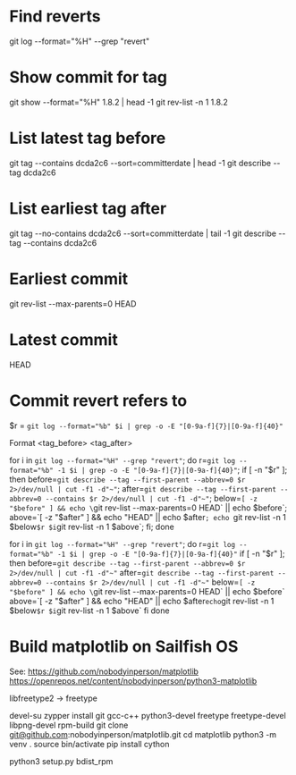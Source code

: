 # Find reverts
git log --format="%H" --grep "revert"

# Show commit for tag
git show --format="%H" 1.8.2 | head -1
git rev-list -n 1 1.8.2

# List latest tag before
git tag --contains dcda2c6 --sort=committerdate | head -1
git describe --tag dcda2c6

# List earliest tag after
git tag --no-contains dcda2c6 --sort=committerdate | tail -1
git describe --tag --contains dcda2c6

# Earliest commit
git rev-list --max-parents=0 HEAD

# Latest commit
HEAD

# Commit revert refers to
$r = `git log --format="%b" $i | grep -o -E "[0-9a-f]{7}|[0-9a-f]{40}"`


Format <tag_before> <reverted> <reverting> <tag_after>

for i in `git log --format="%H" --grep "revert"`; do r=`git log --format="%b" -1 $i | grep -o -E "[0-9a-f]{7}|[0-9a-f]{40}"`; if [ -n "$r" ]; then before=`git describe --tag --first-parent --abbrev=0 $r 2>/dev/null | cut -f1 -d"~"`; after=`git describe --tag --first-parent --abbrev=0 --contains $r 2>/dev/null | cut -f1 -d"~"`; below=`[ -z "$before" ] && echo \`git rev-list --max-parents=0 HEAD\` || echo $before`; above=`[ -z "$after" ] && echo "HEAD" || echo $after`; echo `git rev-list -n 1 $below` $r $i `git rev-list -n 1 $above`; fi; done




for i in `git log --format="%H" --grep "revert"`; do
	r=`git log --format="%b" -1 $i | grep -o -E "[0-9a-f]{7}|[0-9a-f]{40}"`
	if [ -n "$r" ]; then
		before=`git describe --tag --first-parent --abbrev=0 $r 2>/dev/null | cut -f1 -d"~"`
		after=`git describe --tag --first-parent --abbrev=0 --contains $r 2>/dev/null | cut -f1 -d"~"`
		below=`[ -z "$before" ] && echo \`git rev-list --max-parents=0 HEAD\` || echo $before`
		above=`[ -z "$after" ] && echo "HEAD" || echo $after`
		echo `git rev-list -n 1 $below` $r $i `git rev-list -n 1 $above`
	fi
done





# Build matplotlib on Sailfish OS

See:
https://github.com/nobodyinperson/matplotlib
https://openrepos.net/content/nobodyinperson/python3-matplotlib

libfreetype2 -> freetype

devel-su zypper install git gcc-c++ python3-devel freetype freetype-devel libpng-devel rpm-build
git clone git@github.com:nobodyinperson/matplotlib.git
cd matplotlib
python3 -m venv .
source bin/activate
pip install cython

python3 setup.py bdist_rpm


